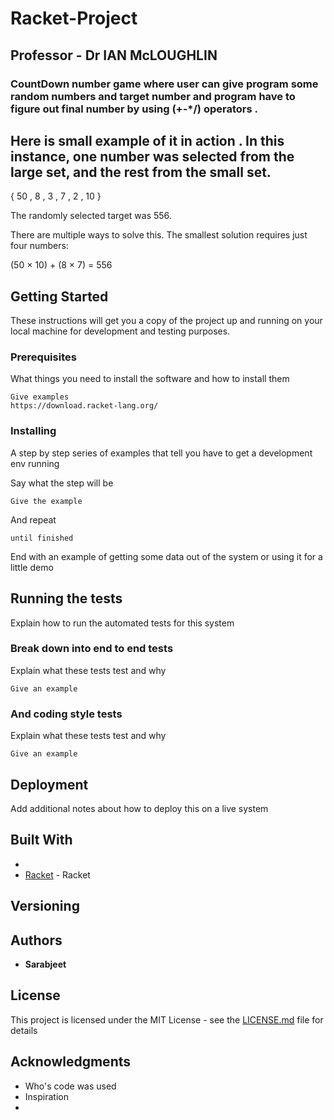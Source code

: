# Racket-Project

##  Professor - Dr IAN McLOUGHLIN


### CountDown number game where user can give program some random numbers and target number and program have to figure out final number by using (+-*/) operators .

## Here is small example of it in action .  In this instance, one number was selected from the large set, and the rest from the small set.

  { 50 , 8 , 3 , 7 , 2 , 10 }
  
  The randomly selected target was 556.
  
  There are multiple ways to solve this. The smallest solution requires just four numbers:
  
  (50 × 10) + (8 × 7) = 556



## Getting Started

These instructions will get you a copy of the project up and running on your local machine for development and testing purposes. 

### Prerequisites

What things you need to install the software and how to install them

```
Give examples
https://download.racket-lang.org/

```

### Installing

A step by step series of examples that tell you have to get a development env running

Say what the step will be

```
Give the example
```

And repeat

```
until finished
```

End with an example of getting some data out of the system or using it for a little demo

## Running the tests

Explain how to run the automated tests for this system

### Break down into end to end tests

Explain what these tests test and why

```
Give an example
```

### And coding style tests

Explain what these tests test and why

```
Give an example
```

## Deployment

Add additional notes about how to deploy this on a live system

## Built With

* 
* [Racket](https://download.racket-lang.org/) - Racket 



## Versioning



## Authors

* **Sarabjeet** 



## License

This project is licensed under the MIT License - see the [LICENSE.md](MIT) file for details

## Acknowledgments

* Who's code was used
* Inspiration
* 
